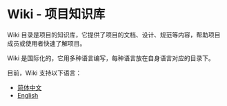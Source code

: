 # Wiki - 项目知识库

Wiki 目录是项目的知识库，它提供了项目的文档、设计、规范等内容，帮助项目成员或使用者快速了解项目。

Wiki 是国际化的，它用多种语言编写，每种语言放在自身语言对应的目录下。

目前，Wiki 支持以下语言：

- [简体中文](zh-CN/README.md)
- [English](en-US/README.md)
